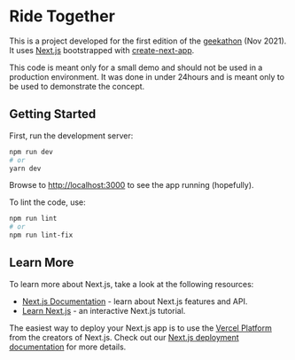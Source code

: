 # Ride Together

This is a project developed for the first edition of the [geekathon](https://www.geekathon.dev/) (Nov 2021). 
It uses [Next.js](https://nextjs.org/) bootstrapped with [create-next-app](https://github.com/vercel/next.js/tree/canary/packages/create-next-app).

This code is meant only for a small demo and should not be used in a production environment.
It was done in under 24hours and is meant only to be used to demonstrate the concept.

## Getting Started

First, run the development server:

```bash
npm run dev
# or
yarn dev
```

Browse to [http://localhost:3000](http://localhost:3000) to see the app running (hopefully).

To lint the code, use:

```bash
npm run lint
# or
npm run lint-fix
```

## Learn More

To learn more about Next.js, take a look at the following resources:

- [Next.js Documentation](https://nextjs.org/docs) - learn about Next.js features and API.
- [Learn Next.js](https://nextjs.org/learn) - an interactive Next.js tutorial.

The easiest way to deploy your Next.js app is to use the [Vercel Platform](https://vercel.com/new?utm_medium=default-template&filter=next.js&utm_source=create-next-app&utm_campaign=create-next-app-readme) from the creators of Next.js. Check out our [Next.js deployment documentation](https://nextjs.org/docs/deployment) for more details.

